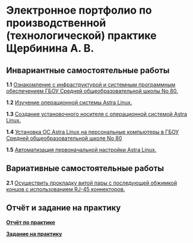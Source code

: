 # Электронное портфолио по производственной (технологической) практике Щербинина А. В.
## Инвариантные самостоятельные работы
**1.1** [Ознакомление с инфраструктурой и системным программным обеспечением ГБОУ Средней общеобразовательной школы No 80.](https://github.com/SArtemS/Practice-2023--7-semester-/blob/main/pdf/%D0%97%D0%B0%D0%B4%D0%B0%D0%BD%D0%B8%D0%B5%201.1.pdf)

**1.2** [Изучение операционной системы Astra Linux.](https://github.com/SArtemS/Practice-2023--7-semester-/blob/main/pdf/%D0%97%D0%B0%D0%B4%D0%B0%D0%BD%D0%B8%D0%B5%201.2.pdf)

**1.3** [Создание установочного носителя с операционной системой Astra Linux.](https://github.com/SArtemS/Practice-2023--7-semester-/blob/main/pdf/%D0%97%D0%B0%D0%B4%D0%B0%D0%BD%D0%B8%D0%B5%201.3.pdf)

**1.4** [Установка ОС Astra Linux на персональные компьютеры в ГБОУ Средней общеобразовательной школе No 80](https://github.com/SArtemS/Practice-2023--7-semester-/blob/main/pdf/%D0%97%D0%B0%D0%B4%D0%B0%D0%BD%D0%B8%D0%B5%201.4.pdf)

**1.5** [Автоматизация первоначальной настройки Astra Linux.](https://github.com/SArtemS/Practice-2023--7-semester-/blob/main/pdf/%D0%97%D0%B0%D0%B4%D0%B0%D0%BD%D0%B8%D0%B5%201.5.pdf)

## Вариативные самостоятельные работы
**2.1** [Осуществить прокладку витой пары с последующей обжимкой концов с использованием RJ-45 коннекторов.](https://github.com/SArtemS/Practice-2023--7-semester-/blob/main/pdf/%D0%97%D0%B0%D0%B4%D0%B0%D0%BD%D0%B8%D0%B5%202.1.pdf)

## Отчёт и задание на практику
[**Отчёт по практике**]()

[**Задание на практику**]()
